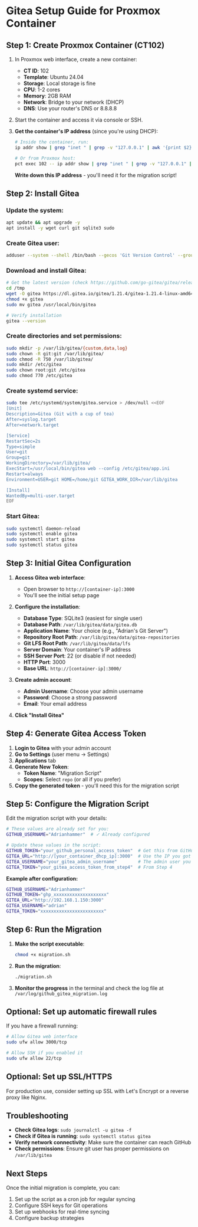 # Gitea Setup Guide for Proxmox Container

## Step 1: Create Proxmox Container (CT102)

1. In Proxmox web interface, create a new container:
   - **CT ID**: 102
   - **Template**: Ubuntu 24.04
   - **Storage**: Local storage is fine
   - **CPU**: 1-2 cores
   - **Memory**: 2GB RAM
   - **Network**: Bridge to your network (DHCP)
   - **DNS**: Use your router's DNS or 8.8.8.8

2. Start the container and access it via console or SSH.

3. **Get the container's IP address** (since you're using DHCP):
   ```bash
   # Inside the container, run:
   ip addr show | grep "inet " | grep -v "127.0.0.1" | awk '{print $2}' | cut -d/ -f1
   
   # Or from Proxmox host:
   pct exec 102 -- ip addr show | grep "inet " | grep -v "127.0.0.1" | awk '{print $2}' | cut -d/ -f1
   ```
   
   **Write down this IP address** - you'll need it for the migration script!

## Step 2: Install Gitea

### Update the system:
```bash
apt update && apt upgrade -y
apt install -y wget curl git sqlite3 sudo
```

### Create Gitea user:
```bash
adduser --system --shell /bin/bash --gecos 'Git Version Control' --group --disabled-password --home /home/git git
```

### Download and install Gitea:
```bash
# Get the latest version (check https://github.com/go-gitea/gitea/releases for latest)
cd /tmp
wget -O gitea https://dl.gitea.io/gitea/1.21.4/gitea-1.21.4-linux-amd64
chmod +x gitea
sudo mv gitea /usr/local/bin/gitea

# Verify installation
gitea --version
```

### Create directories and set permissions:
```bash
sudo mkdir -p /var/lib/gitea/{custom,data,log}
sudo chown -R git:git /var/lib/gitea/
sudo chmod -R 750 /var/lib/gitea/
sudo mkdir /etc/gitea
sudo chown root:git /etc/gitea
sudo chmod 770 /etc/gitea
```

### Create systemd service:
```bash
sudo tee /etc/systemd/system/gitea.service > /dev/null <<EOF
[Unit]
Description=Gitea (Git with a cup of tea)
After=syslog.target
After=network.target

[Service]
RestartSec=2s
Type=simple
User=git
Group=git
WorkingDirectory=/var/lib/gitea/
ExecStart=/usr/local/bin/gitea web --config /etc/gitea/app.ini
Restart=always
Environment=USER=git HOME=/home/git GITEA_WORK_DIR=/var/lib/gitea

[Install]
WantedBy=multi-user.target
EOF
```

### Start Gitea:
```bash
sudo systemctl daemon-reload
sudo systemctl enable gitea
sudo systemctl start gitea
sudo systemctl status gitea
```

## Step 3: Initial Gitea Configuration

1. **Access Gitea web interface**:
   - Open browser to `http://[container-ip]:3000`
   - You'll see the initial setup page

2. **Configure the installation**:
   - **Database Type**: SQLite3 (easiest for single user)
   - **Database Path**: `/var/lib/gitea/data/gitea.db`
   - **Application Name**: Your choice (e.g., "Adrian's Git Server")
   - **Repository Root Path**: `/var/lib/gitea/data/gitea-repositories`
   - **Git LFS Root Path**: `/var/lib/gitea/data/lfs`
   - **Server Domain**: Your container's IP address
   - **SSH Server Port**: 22 (or disable if not needed)
   - **HTTP Port**: 3000
   - **Base URL**: `http://[container-ip]:3000/`

3. **Create admin account**:
   - **Admin Username**: Choose your admin username
   - **Password**: Choose a strong password
   - **Email**: Your email address

4. **Click "Install Gitea"**

## Step 4: Generate Gitea Access Token

1. **Login to Gitea** with your admin account
2. **Go to Settings** (user menu → Settings)
3. **Applications** tab
4. **Generate New Token**:
   - **Token Name**: "Migration Script"
   - **Scopes**: Select `repo` (or all if you prefer)
5. **Copy the generated token** - you'll need this for the migration script

## Step 5: Configure the Migration Script

Edit the migration script with your details:

```bash
# These values are already set for you:
GITHUB_USERNAME="Adrianhammer"  # ✓ Already configured

# Update these values in the script:
GITHUB_TOKEN="your_github_personal_access_token"  # Get this from GitHub
GITEA_URL="http://[your_container_dhcp_ip]:3000"  # Use the IP you got from Step 1
GITEA_USERNAME="your_gitea_admin_username"        # The admin user you created
GITEA_TOKEN="your_gitea_access_token_from_step4"  # From Step 4
```

**Example after configuration:**
```bash
GITHUB_USERNAME="Adrianhammer"
GITHUB_TOKEN="ghp_xxxxxxxxxxxxxxxxxxxx"
GITEA_URL="http://192.168.1.150:3000"
GITEA_USERNAME="adrian"
GITEA_TOKEN="xxxxxxxxxxxxxxxxxxxxxxxx"
```

## Step 6: Run the Migration

1. **Make the script executable**:
   ```bash
   chmod +x migration.sh
   ```

2. **Run the migration**:
   ```bash
   ./migration.sh
   ```

3. **Monitor the progress** in the terminal and check the log file at `/var/log/github_gitea_migration.log`

## Optional: Set up automatic firewall rules

If you have a firewall running:
```bash
# Allow Gitea web interface
sudo ufw allow 3000/tcp

# Allow SSH if you enabled it
sudo ufw allow 22/tcp
```

## Optional: Set up SSL/HTTPS

For production use, consider setting up SSL with Let's Encrypt or a reverse proxy like Nginx.

## Troubleshooting

- **Check Gitea logs**: `sudo journalctl -u gitea -f`
- **Check if Gitea is running**: `sudo systemctl status gitea`
- **Verify network connectivity**: Make sure the container can reach GitHub
- **Check permissions**: Ensure git user has proper permissions on `/var/lib/gitea`

## Next Steps

Once the initial migration is complete, you can:
1. Set up the script as a cron job for regular syncing
2. Configure SSH keys for Git operations
3. Set up webhooks for real-time syncing
4. Configure backup strategies